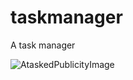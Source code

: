 # taskmanager

A task manager


![AtaskedPublicityImage](https://user-images.githubusercontent.com/32915926/92045551-34ae5780-ed57-11ea-935f-86ae1ccb65b0.png)
